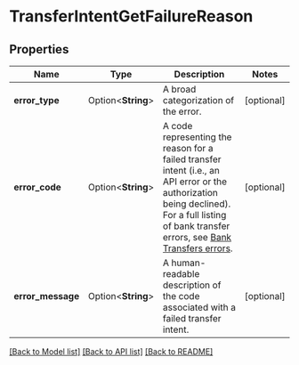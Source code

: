 # TransferIntentGetFailureReason

## Properties

Name | Type | Description | Notes
------------ | ------------- | ------------- | -------------
**error_type** | Option<**String**> | A broad categorization of the error. | [optional]
**error_code** | Option<**String**> | A code representing the reason for a failed transfer intent (i.e., an API error or the authorization being declined).  For a full listing of bank transfer errors, see [Bank Transfers errors](https://plaid.com/docs/errors/bank-transfers/). | [optional]
**error_message** | Option<**String**> | A human-readable description of the code associated with a failed transfer intent. | [optional]

[[Back to Model list]](../README.md#documentation-for-models) [[Back to API list]](../README.md#documentation-for-api-endpoints) [[Back to README]](../README.md)


